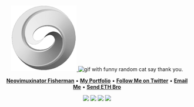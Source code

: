 <div>
<div align="center">
<a href="https://longtailfinancial.com" >
  <img src="ltf-gray.png"/>
</a> 
<img height="150" src="https://gitlab.com/miguelbogota/miguelbogota/-/raw/master/cat.gif" alt="gif with funny random cat say thank you." />
</div>

<p align="center">
  <b><a href="https://github.com/LinuxIsCool/configuration/blob/master/README.md">Neovimuxinator Fisherman</a></b>
  •
  <b><a href="https://shawnwanderson.github.io/portfolio/">My Portfolio</a></b>
  •
  <b><a href="https://twitter.com/ygg_anderson"> Follow Me on Twitter</a></b>
  •
  <b><a href="mailto:shawnltf@pm.me"> Email Me</a></b>
  •
  <b><a href="https://app.zerion.io/linuxiscool.eth/overview">Send ETH Bro</a></b>
</p>

<p align="center">
  <img src="https://img.shields.io/badge/python-306998.svg?&style=for-the-badge&logo=python&logoColor=white" />
  <img src="https://img.shields.io/badge/rust-%23000000.svg?&style=for-the-badge&logo=rust&logoColor=white"/>
  <img src="https://img.shields.io/badge/typescript%20-%23007ACC.svg?&style=for-the-badge&logo=typescript&logoColor=white"/>
  <img src="https://img.shields.io/badge/neovim-%2357A143.svg?&style=for-the-badge&logo=neovim&logoColor=white"/>
</p>
</div>

